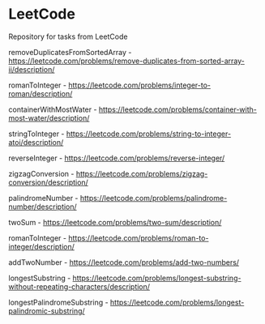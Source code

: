 # LeetCode
Repository for tasks from LeetCode

removeDuplicatesFromSortedArray - https://leetcode.com/problems/remove-duplicates-from-sorted-array-ii/description/

romanToInteger - https://leetcode.com/problems/integer-to-roman/description/

containerWithMostWater - https://leetcode.com/problems/container-with-most-water/description/

stringToInteger - https://leetcode.com/problems/string-to-integer-atoi/description/

reverseInteger - https://leetcode.com/problems/reverse-integer/

zigzagConversion - https://leetcode.com/problems/zigzag-conversion/description/

palindromeNumber - https://leetcode.com/problems/palindrome-number/description/

twoSum - https://leetcode.com/problems/two-sum/description/

romanToInteger - https://leetcode.com/problems/roman-to-integer/description/

addTwoNumber - https://leetcode.com/problems/add-two-numbers/

longestSubstring - https://leetcode.com/problems/longest-substring-without-repeating-characters/description/

longestPalindromeSubstring - https://leetcode.com/problems/longest-palindromic-substring/
